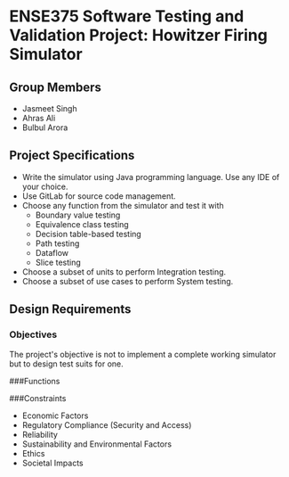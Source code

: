 # ENSE375 Software Testing and Validation Project: Howitzer Firing Simulator


## Group Members
- Jasmeet Singh
- Ahras Ali
- Bulbul Arora

## Project Specifications

- Write the simulator using Java programming language. Use any IDE of your choice.
- Use GitLab for source code management.
- Choose any function from the simulator and test it with
    - Boundary value testing
    - Equivalence class testing
    - Decision table-based testing
    - Path testing
    - Dataflow
    - Slice testing
- Choose a subset of units to perform Integration testing.
- Choose a subset of use cases to perform System testing.

## Design Requirements

### Objectives
The project's objective is not to implement a complete working simulator but to design test
suits for one.

###Functions

###Constraints
- Economic Factors
- Regulatory Compliance (Security and Access)
- Reliability
- Sustainability and Environmental Factors
- Ethics
- Societal Impacts

